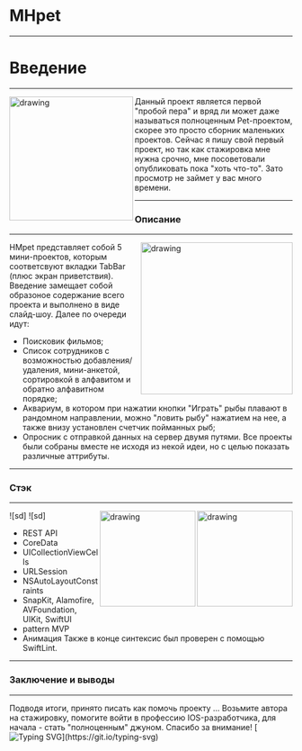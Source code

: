 # MHpet

***
# Введение
___

<img align="left" src="https://ie.wampi.ru/2022/05/07/emp.jpg" alt="drawing" style="width:220px;"/> Данный проект является первой "пробой пера" и вряд ли может даже называться полноценным Pet-проектом, скорее это просто сборник маленьких проектов. 
Сейчас я пишу свой первый проект, но так как стажировка мне нужна срочно, мне посоветовали опубликовать пока "хоть что-то". Зато просмотр не займет у вас много времени.


___

### Описание
___

<img align="right" src="https://ie.wampi.ru/2022/05/07/IMG_20220506_231921.jpg" alt="drawing" style="width:270px;"/>HMpet представляет собой 5 мини-проектов, которым соответсвуют вкладки TabBar (плюс экран приветствия). Введение замещает собой образоное содержание всего проекта и выполнено в виде слайд-шоу. Далее по очереди идут:


* Поисковик фильмов;
* Список сотрудников с возможностью добавления/ удаления, мини-анкетой, сортировкой в алфавитом и обратно алфавитном порядке;
* Аквариум, в котором при нажатии кнопки "Играть" рыбы плавают в рандомном направлении, можно "ловить рыбу" нажатием на нее, а также внизу установлен счетчик пойманных рыб;
* Опросник с отправкой данных на сервер двумя путями.
Все проекты были собраны вместе не исходя из некой идеи, но с целью показать различные аттрибуты. 


___
### Стэк
___

![sd]<img align="right" src="https://ia.wampi.ru/2022/05/07/IMG_20220506_225556.jpg" alt="drawing" style="width:170px;"/>
![sd]<img align="right" src="https://ie.wampi.ru/2022/05/07/IMG_20220506_225454.jpg" alt="drawing" style="width:170px;"/>
- REST API
- CoreData
- UICollectionViewCells
- URLSession
- NSAutoLayoutConstraints
- SnapKit, Alamofire, AVFoundation, UIKit, SwiftUI
- pattern MVP
- Анимация
Также в конце синтексис был проверен с помощью SwiftLint.



___
### Заключение и выводы
___
Подводя итоги, принято писать как помочь проекту ... Возьмите автора на стажировку, помогите войти в профессию IOS-разработчика, для начала - стать "полноценным" джуном. 
Спасибо за внимание!
[![Typing SVG](https://readme-typing-svg.herokuapp.com?size=18&color=00A88E&multiline=true&lines=%D0%92%D0%B7%D1%8F%D0%B2+%D0%BC%D0%B5%D0%BD%D1%8F+%D0%BD%D0%B0+%D1%81%D1%82%D0%B0%D0%B6%D0%B8%D1%80%D0%BE%D0%B2%D0%BA%D1%83%2C+%D0%B2%D1%8B+%D0%BF%D0%BE%D0%B9%D0%BC%D0%B5%D1%82%D0%B5%2C;%D1%87%D1%82%D0%BE+%D1%8D%D1%82%D0%BE+%D0%BB%D1%83%D1%87%D1%88%D0%B5%D0%B5+%D1%80%D0%B5%D1%88%D0%B5%D0%BD%D0%B8%D0%B5+%D0%B2+%D0%B2%D0%B0%D1%88%D0%B5%D0%B9+%D0%B6%D0%B8%D0%B7%D0%BD%D0%B8!)](https://git.io/typing-svg)








